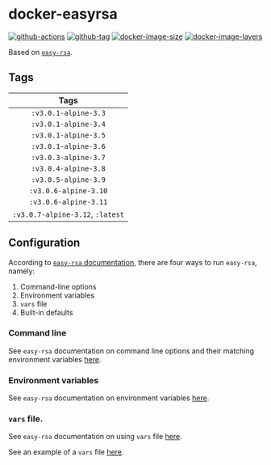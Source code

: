 # docker-easyrsa

[![github-actions](https://github.com/theohbrothers/docker-easyrsa/workflows/ci-master-pr/badge.svg)](https://github.com/theohbrothers/docker-easyrsa/actions)
[![github-tag](https://img.shields.io/github/tag/theohbrothers/docker-easyrsa)](https://github.com/theohbrothers/docker-easyrsa/releases/)
[![docker-image-size](https://img.shields.io/microbadger/image-size/theohbrothers/docker-easyrsa/latest)](https://hub.docker.com/r/theohbrothers/docker-easyrsa)
[![docker-image-layers](https://img.shields.io/microbadger/layers/theohbrothers/docker-easyrsa/latest)](https://hub.docker.com/r/theohbrothers/docker-easyrsa)

Based on [`easy-rsa`](https://github.com/OpenVPN/easy-rsa).

## Tags

| Tags |
|:-------:|
| `:v3.0.1-alpine-3.3` |
| `:v3.0.1-alpine-3.4` |
| `:v3.0.1-alpine-3.5` |
| `:v3.0.1-alpine-3.6` |
| `:v3.0.3-alpine-3.7` |
| `:v3.0.4-alpine-3.8` |
| `:v3.0.5-alpine-3.9` |
| `:v3.0.6-alpine-3.10` |
| `:v3.0.6-alpine-3.11` |
| `:v3.0.7-alpine-3.12`, `:latest` |


## Configuration

According to [`easy-rsa` documentation](https://github.com/OpenVPN/easy-rsa/blob/v3.0.0/doc/EasyRSA-Advanced.md#configuration-reference), there are four ways to run `easy-rsa`, namely:

1. Command-line options
2. Environment variables
3. `vars` file
4. Built-in defaults

### Command line

See `easy-rsa` documentation on command line options and their matching environment variables [here](https://github.com/OpenVPN/easy-rsa/blob/v3.0.0/doc/EasyRSA-Readme.md#obtaining-and-using-easy-rsa).

### Environment variables

See `easy-rsa` documentation on environment variables [here](https://github.com/OpenVPN/easy-rsa/blob/v3.0.0/doc/EasyRSA-Advanced.md#environmental-variables-reference).

### `vars` file.

See `easy-rsa` documentation on using `vars` file [here](https://github.com/OpenVPN/easy-rsa/blob/v3.0.0/doc/EasyRSA-Advanced.md#vars-autodetection).

See an example of a `vars` file [here](https://github.com/OpenVPN/easy-rsa/blob/v3.0.0/easyrsa3/vars.example).
